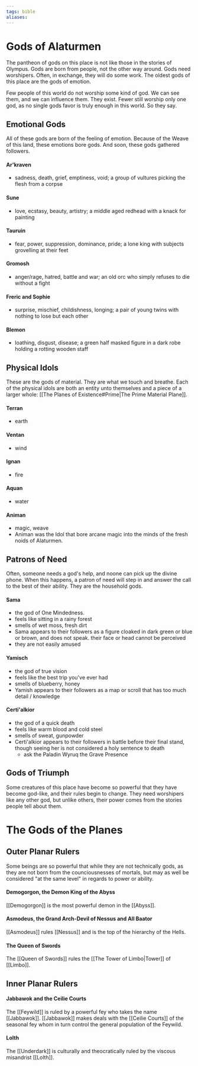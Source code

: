 ```yaml
---
tags: bible
aliases: 
---
```

# Gods of Alaturmen

The pantheon of gods on this place is not like those in the stories of Olympus. Gods are born from people, not the other way around. Gods need worshipers. Often, in exchange, they will do some work. The oldest gods of this place are the gods of emotion.

Few people of this world do not worship some kind of god. We can see them, and we can influence them. They exist. Fewer still worship only one god, as no single gods favor is truly enough in this world. So they say.

## Emotional Gods
All of these gods are born of the feeling of emotion. Because of the Weave of this land, these emotions bore gods. And soon, these gods gathered followers. 

#### Ar'kraven 
- sadness, death, grief, emptiness, void; a group of vultures picking the flesh from a corpse

#### Sune
- love, ecstasy, beauty, artistry; a middle aged redhead with a knack for painting

#### Tauruin
- fear, power, suppression, dominance, pride; a lone king with subjects grovelling at their feet

#### Gromosh
- anger/rage, hatred, battle and war; an old orc who simply refuses to die without a fight

#### Freric and Sophie
- surprise, mischief, childishness, longing; a pair of young twins with nothing to lose but each other

#### Blemon
- loathing, disgust, disease; a green half masked figure in a dark robe holding a rotting wooden staff


## Physical Idols
These are the gods of material. They are what we touch and breathe. Each of the physical idols are both an entity unto themselves and a piece of a larger whole: [[The Planes of Existence#Prime|The Prime Material Plane]].

#### Terran
- earth

#### Ventan
- wind

#### Ignan 
- fire

#### Aquan 
- water

#### Animan
- magic, weave
- Animan was the Idol that bore arcane magic into the minds of the fresh noids of Alaturmen.

## Patrons of Need
Often, someone needs a god's help, and noone can pick up the divine phone. When this happens, a patron of need will step in and answer the call to the best of their ability. They are the household gods.

#### Sama
- the god of One Mindedness.
- feels like sitting in a rainy forest
- smells of wet moss, fresh dirt
- Sama appears to their followers as a figure cloaked in dark green or blue or brown, and does not speak. their face or head cannot be perceived
- they are not easily amused

#### Yamisch
- the god of true vision
- feels like the best trip you've ever had
- smells of blueberry, honey
- Yamish appears to their followers as a map or scroll that has too much detail / knowledge

#### Certi'alkior
- the god of a quick death
- feels like warm blood and cold steel
- smells of sweat, gunpowder
- Certi'alkior appears to their followers in battle before their final stand, though seeing her is not considered a holy sentence to death
	- ask the Paladin Wyruq the Grave Presence

## Gods of Triumph
Some creatures of this place have become so powerful that they have become god-like, and their rules begin to change. They need worshipers like any other god, but unlike others, their power comes from the stories people tell about them. 

####

# The Gods of the Planes
## Outer Planar Rulers
Some beings are so powerful that while they are not technically gods, as they are not born from the counciousnesses of mortals, but may as well be considered "at the same level" in regards to power or ability.

#### Demogorgon, the Demon King of the Abyss
[[Demogorgon]] is the most powerful demon in the [[Abyss]].
#### Asmodeus, the Grand Arch-Devil of Nessus and All Baator
[[Asmodeus]] rules [[Nessus]] and is the top of the hierarchy of the Hells.
#### The Queen of Swords
The [[Queen of Swords]] rules the [[The Tower of Limbo|Tower]] of [[Limbo]].



## Inner Planar Rulers
#### Jabbawok and the Ceilie Courts
The [[Feywild]] is ruled by a powerful fey who takes the name [[Jabbawok]]. [[Jabbawok]] makes deals with the [[Ceilie Courts]] of the seasonal fey whom in turn control the general population of the Feywild.

#### Lolth
The [[Underdark]] is culturally and theocratically ruled by the viscous misandrist [[Lolth]].